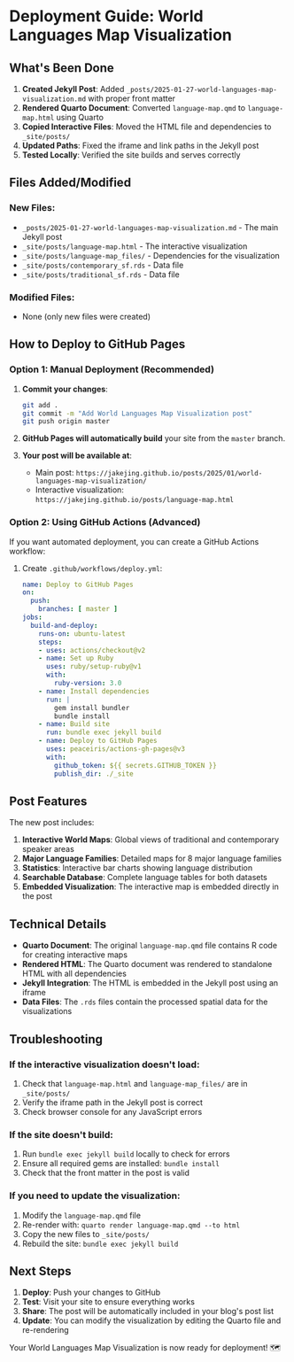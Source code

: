 # Deployment Guide: World Languages Map Visualization

## What's Been Done

1. **Created Jekyll Post**: Added `_posts/2025-01-27-world-languages-map-visualization.md` with proper front matter
2. **Rendered Quarto Document**: Converted `language-map.qmd` to `language-map.html` using Quarto
3. **Copied Interactive Files**: Moved the HTML file and dependencies to `_site/posts/`
4. **Updated Paths**: Fixed the iframe and link paths in the Jekyll post
5. **Tested Locally**: Verified the site builds and serves correctly

## Files Added/Modified

### New Files:
- `_posts/2025-01-27-world-languages-map-visualization.md` - The main Jekyll post
- `_site/posts/language-map.html` - The interactive visualization
- `_site/posts/language-map_files/` - Dependencies for the visualization
- `_site/posts/contemporary_sf.rds` - Data file
- `_site/posts/traditional_sf.rds` - Data file

### Modified Files:
- None (only new files were created)

## How to Deploy to GitHub Pages

### Option 1: Manual Deployment (Recommended)

1. **Commit your changes**:
   ```bash
   git add .
   git commit -m "Add World Languages Map Visualization post"
   git push origin master
   ```

2. **GitHub Pages will automatically build** your site from the `master` branch.

3. **Your post will be available at**:
   - Main post: `https://jakejing.github.io/posts/2025/01/world-languages-map-visualization/`
   - Interactive visualization: `https://jakejing.github.io/posts/language-map.html`

### Option 2: Using GitHub Actions (Advanced)

If you want automated deployment, you can create a GitHub Actions workflow:

1. Create `.github/workflows/deploy.yml`:
   ```yaml
   name: Deploy to GitHub Pages
   on:
     push:
       branches: [ master ]
   jobs:
     build-and-deploy:
       runs-on: ubuntu-latest
       steps:
       - uses: actions/checkout@v2
       - name: Set up Ruby
         uses: ruby/setup-ruby@v1
         with:
           ruby-version: 3.0
       - name: Install dependencies
         run: |
           gem install bundler
           bundle install
       - name: Build site
         run: bundle exec jekyll build
       - name: Deploy to GitHub Pages
         uses: peaceiris/actions-gh-pages@v3
         with:
           github_token: ${{ secrets.GITHUB_TOKEN }}
           publish_dir: ./_site
   ```

## Post Features

The new post includes:

1. **Interactive World Maps**: Global views of traditional and contemporary speaker areas
2. **Major Language Families**: Detailed maps for 8 major language families
3. **Statistics**: Interactive bar charts showing language distribution
4. **Searchable Database**: Complete language tables for both datasets
5. **Embedded Visualization**: The interactive map is embedded directly in the post

## Technical Details

- **Quarto Document**: The original `language-map.qmd` file contains R code for creating interactive maps
- **Rendered HTML**: The Quarto document was rendered to standalone HTML with all dependencies
- **Jekyll Integration**: The HTML is embedded in the Jekyll post using an iframe
- **Data Files**: The `.rds` files contain the processed spatial data for the visualizations

## Troubleshooting

### If the interactive visualization doesn't load:
1. Check that `language-map.html` and `language-map_files/` are in `_site/posts/`
2. Verify the iframe path in the Jekyll post is correct
3. Check browser console for any JavaScript errors

### If the site doesn't build:
1. Run `bundle exec jekyll build` locally to check for errors
2. Ensure all required gems are installed: `bundle install`
3. Check that the front matter in the post is valid

### If you need to update the visualization:
1. Modify the `language-map.qmd` file
2. Re-render with: `quarto render language-map.qmd --to html`
3. Copy the new files to `_site/posts/`
4. Rebuild the site: `bundle exec jekyll build`

## Next Steps

1. **Deploy**: Push your changes to GitHub
2. **Test**: Visit your site to ensure everything works
3. **Share**: The post will be automatically included in your blog's post list
4. **Update**: You can modify the visualization by editing the Quarto file and re-rendering

Your World Languages Map Visualization is now ready for deployment! 🗺️
